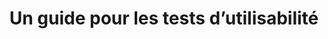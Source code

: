 ---
title: Un guide pour les tests d’utilisabilité
translationKey: usability-testing
description: >-
  L’abc des tests d’utilisabilité.
contact:
  - email: colin.macarthur@tbs-sct.gc.ca
    name: Colin MacArthur
status: in-flight
links:
  - name: Documentation
    url: "/platform/guide-usability-testing/"
---